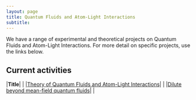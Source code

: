 ```yaml
---
layout: page
title: Quantum Fluids and Atom-Light Interactions
subtitle:
---
```

We have a range of experimental and theoretical projects on Quantum Fluids and Atom-Light Interactions. For more detail on specific projects, use the links below.

## Current activities

|**Title**|   |
|[Theory of Quantum Fluids and Atom-Light Interactions](/research/qfali/theory)|   |
|[Dilute beyond mean-field quantum fluids](https://www.cornishlabs.uk/csyb)|  |

